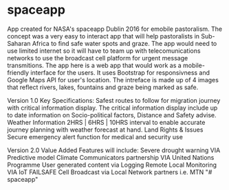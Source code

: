 # spaceapp

App created for NASA's spaceapp Dublin 2016 for emobile pastoralism. The concept was a very easy to interact app that 
will help pastoralists in Sub-Saharan Africa to find safe water spots and graze. 
The app would need to use limited internet so it will have to team up with telecomunications networks to use the broadcast cell 
platform for urgent message transmitions.
The app here is a web app that would work as a mobile-friendly interface for the users. It uses Bootstrap for responsivness and Google Maps API
for user's location. The intreface is made up of 4 images that reflect rivers, lakes, fountains and graze being marked as 
safe. 

Version 1.0 Key Specifications:
Safest routes to follow for migration journey with critical information display. The critical information display include up to date information on Socio-political factors, Distance and Safety advise.
Weather Information 2HRS | 6HRS | 10HRS interval to enable accurate journey planning with weather forecast at hand.
Land Rights & Issues
Secure emergency alert function for medical and security use


Version 2.0 Value Added Features will include:
Severe drought warning VIA Predictive model
Climate Communicators partnership VIA United Nations Programme
User generated content via Logging
Remote Local Monitoring VIA IoT
FAILSAFE Cell Broadcast via Local Network partners i.e. MTN
"# spaceapp" 
